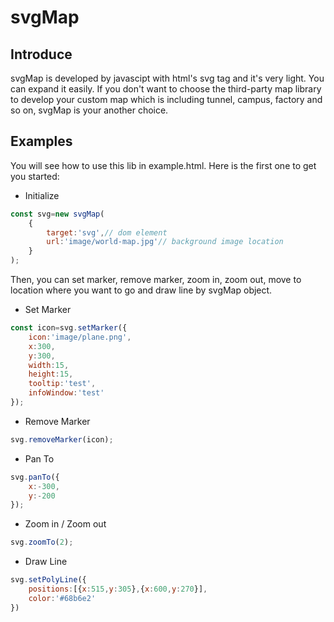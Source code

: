 # svgMap

## Introduce
svgMap is developed by javascipt with html's svg tag and it's very light. You can expand it easily.
If you don't want to choose the third-party map library to develop your custom map which is 
including tunnel, campus, factory and so on, svgMap is your another choice.

## Examples
You will see how to use this lib in example.html. Here is the first one to get you started:

* Initialize
```js
const svg=new svgMap(
	{
		target:'svg',// dom element
		url:'image/world-map.jpg'// background image location
	}
);
```
Then, you can set marker, remove marker, zoom in, zoom out, move to location where you want to go and draw line by svgMap object.
* Set Marker
```js
const icon=svg.setMarker({
	icon:'image/plane.png',
	x:300,
	y:300,
	width:15,
	height:15,
	tooltip:'test',
	infoWindow:'test'
});
```
* Remove Marker
```js
svg.removeMarker(icon);
```	
* Pan To
```js
svg.panTo({
	x:-300,
	y:-200
});
```
* Zoom in / Zoom out
```js
svg.zoomTo(2);
```
* Draw Line
```js
svg.setPolyLine({
	positions:[{x:515,y:305},{x:600,y:270}],
	color:'#68b6e2'
})
```
